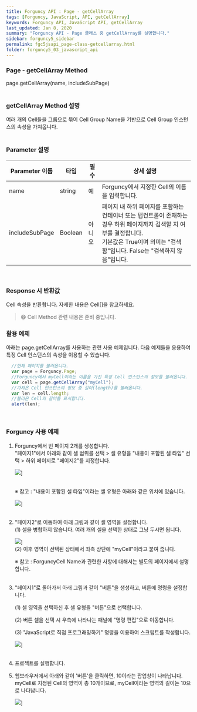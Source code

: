 ```yaml
---
title: Forguncy API : Page - getCellArray
tags: [Forguncy, JavaScript, API, getCellArray]
keywords: Forguncy API, JavaScript API, getCellArray
last_updated: Jan 8, 2020
summary: "Forguncy API - Page 클래스 중 getCellArray를 설명합니다."
sidebar: forguncy5_sidebar
permalink: fgc5jsapi_page-class-getcellarray.html
folder: forguncy5_03_javascript_api
---
```


### Page - getCellArray Method
page.getCellArray(name, includeSubPage)
<br /><br />

### getCellArray Method 설명
여러 개의 Cell들을 그룹으로 묶어 Cell Group Name을 기반으로 Cell Group 인스턴스의 속성을 가져옵니다.
<br /><br />

### Parameter 설명

| Parameter 이름 | 타입 | 필수 | 상세 설명 |
| --- | --- | --- | --- |
| name | string | 예 | Forguncy에서 지정한 Cell의 이름을 입력합니다. |
| includeSubPage | Boolean | 아니오 | 페이지 내 하위 페이지를 포함하는 컨테이너 또는 탭컨트롤이 존재하는 경우 하위 페이지까지 검색할 지 여부를 결정합니다. <br />기본값은 True이며 의미는 "검색함"입니다. False는 "검색하지 않음"입니다. |

<br />

### Response 시 반환값
Cell 속성을 반환합니다. 자세한 내용은 Cell[]을 참고하세요.

> 😄 Cell Method 관련 내용은 준비 중입니다.

<!-- <br /><br /> 위 memo를 삭제할 때 comment 제거 -->

### 활용 예제
아래는 page.getCellArray를 사용하는 관련 사용 예제입니다. 다음 예제들을 응용하여 특정 Cell 인스턴스의 속성을 이용할 수 있습니다.
<br />

~~~javascript
  //현재 페이지를 불러옵니다.
  var page = Forguncy.Page;
  //Forguncy에서 myCell이라는 이름을 가진 특정 Cell 인스턴스의 정보를 불러옵니다.
  var cell = page.getCellArray("myCell");
  //가져온 Cell 인스턴스의 정보 중 길이(length)를 불러옵니다.
  var len = cell.length;
  //불러온 Cell의 길이를 표시합니다.
  alert(len);
~~~

<br />

### Forguncy 사용 예제

1. Forguncy에서 빈 페이지 2개를 생성합니다. <br />
    "페이지1"에서 아래와 같이 셀 범위를 선택 > 셀 유형을 "내용이 포함된 셀 타입" 선택 > 하위 페이지로 "페이지2"를 지정합니다.

    ![]({{site.url}}/images/forguncy5/ex-ss_page-getcellarray02.png)]
    <br /><br />

    ※ 참고 : "내용이 포함된 셀 타입"이라는 셀 유형은 아래와 같은 위치에 있습니다.

    ![]({{site.url}}/images/forguncy5/ex-ss_page-getcellarray01.png)]
    <br /><br />

2. "페이지2"로 이동하여 아래 그림과 같이 셀 영역을 설정합니다. <br />
    (1) 셀을 병합하지 않습니다. 여러 개의 셀을 선택한 상태로 그냥 두시면 됩니다.

    ![]({{site.url}}/images/forguncy5/ex-ss_page-getcellarray03.png)]
    <br />
    (2) 이후 영역이 선택된 상태에서 좌측 상단에 "myCell"이라고 붙여 줍니다.

    ※ 참고 : ForguncyCell Name과 관련한 사항에 대해서는 별도의 페이지에서 설명합니다.
    <br /><br />

3. "페이지1"로 돌아가서 아래 그림과 같이 "버튼"을 생성하고, 버튼에 명령을 설정합니다.

    (1) 셀 영역을 선택하신 후 셀 유형을 "버튼"으로 선택합니다.

    (2) 버튼 셀을 선택 시 우측에 나타나는 패널에 "명령 편집"으로 이동합니다.

    (3) "JavaScript로 직접 프로그래밍하기" 명령을 이용하여 스크립트를 작성합니다.

    ![]({{site.url}}/images/forguncy5/ex-ss_page-getcellarray04.png)]
    <br /><br />

4. 프로젝트를 실행합니다.

5. 웹브라우저에서 아래와 같이 '버튼'을 클릭하면, 10이라는 팝업창이 나타납니다.<br />
    myCell로 지정된 Cell의 영역이 총 10개이므로, myCell이라는 영역의 길이는 10으로 나타납니다.

    ![]({{site.url}}/images/forguncy5/ex-ss_page-getcellarray05.png)]

<br /><br />